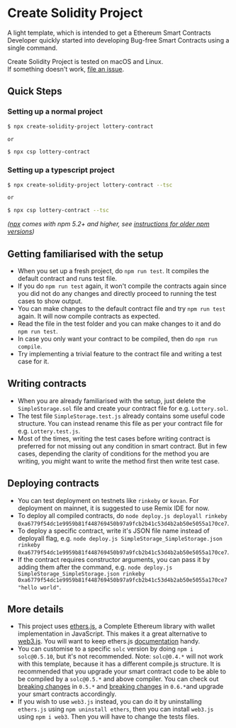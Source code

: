 # Create Solidity Project

A light template, which is intended to get a Ethereum Smart Contracts Developer quickly started into developing Bug-free Smart Contracts using a single command.

Create Solidity Project is tested on macOS and Linux.<br />
If something doesn't work, [file an issue](https://github.com/zemse/create-solidity-project/issues/new).

## Quick Steps

### Setting up a normal project

```sh
$ npx create-solidity-project lottery-contract

or

$ npx csp lottery-contract
```

### Setting up a typescript project

```sh
$ npx create-solidity-project lottery-contract --tsc

or

$ npx csp lottery-contract --tsc
```

_([npx](https://medium.com/@maybekatz/introducing-npx-an-npm-package-runner-55f7d4bd282b) comes with npm 5.2+ and higher, see [instructions for older npm versions](https://gist.github.com/gaearon/4064d3c23a77c74a3614c498a8bb1c5f))_

## Getting familiarised with the setup

- When you set up a fresh project, do `npm run test`. It compiles the default contract and runs test file.
- If you do `npm run test` again, it won't compile the contracts again since you did not do any changes and directly proceed to running the test cases to show output.
- You can make changes to the default contract file and try `npm run test` again. It will now compile contracts as expected.
- Read the file in the test folder and you can make changes to it and do `npm run test`.
- In case you only want your contract to be compiled, then do `npm run compile`.
- Try implementing a trivial feature to the contract file and writing a test case for it.

## Writing contracts

- When you are already familiarised with the setup, just delete the `SimpleStorage.sol` file and create your contract file for e.g. `Lottery.sol`.
- The test file `SimpleStorage.test.js` already contains some useful code structure. You can instead rename this file as per your contract file for e.g. `Lottery.test.js`.
- Most of the times, writing the test cases before writing contract is preferred for not missing out any condition in smart contract. But in few cases, depending the clarity of conditions for the method you are writing, you might want to write the method first then write test case.

## Deploying contracts

- You can test deployment on testnets like `rinkeby` or `kovan`. For deployment on mainnet, it is suggested to use Remix IDE for now.
- To deploy all compiled contracts, do `node deploy.js deployall rinkeby 0xa6779f54dc1e9959b81f448769450b97a9fcb2b41c53d4b2ab50e5055a170ce7`.
- To deploy a specific contract, write it's JSON file name instead of deployall flag, e.g. `node deploy.js SimpleStorage_SimpleStorage.json rinkeby 0xa6779f54dc1e9959b81f448769450b97a9fcb2b41c53d4b2ab50e5055a170ce7`.
- If the contract requires constructor arguments, you can pass it by adding them after the command, e.g. `node deploy.js SimpleStorage_SimpleStorage.json rinkeby 0xa6779f54dc1e9959b81f448769450b97a9fcb2b41c53d4b2ab50e5055a170ce7 "hello world"`.

## More details

- This project uses [ethers.js](https://github.com/ethers-io/ethers.js), a Complete Ethereum library with wallet implementation in JavaScript. This makes it a great alternative to [web3.js](https://github.com/ethereum/web3.js). You will want to keep ethers.js [documentation](https://docs.ethers.io/ethers.js/html/) handy.
- You can customise to a specific `solc` version by doing `npm i solc@0.5.10`, but it's not recommended. Note: `solc@0.4.*` will not work with this template, because it has a different compile.js structure. It is recommended that you upgrade your smart contract code to be able to be compiled by a `solc@0.5.*` and above compiler. You can check out [breaking changes](https://solidity.readthedocs.io/en/v0.5.0/050-breaking-changes.html) in `0.5.*` and [breaking changes](https://solidity.readthedocs.io/en/v0.6.0/060-breaking-changes.html) in `0.6.*`and upgrade your smart contracts accordingly.
- If you wish to use `web3.js` instead, you can do it by uninstalling `ethers.js` using `npm uninstall ethers`, then you can install `web3.js` using `npm i web3`. Then you will have to change the tests files.
